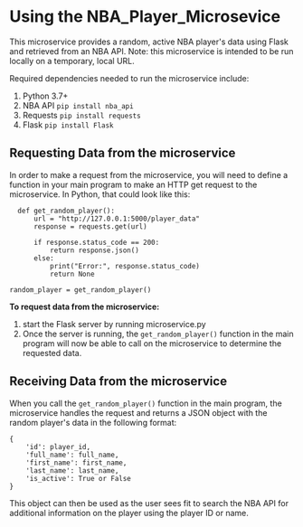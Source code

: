 # Using the NBA_Player_Microsevice

This microservice provides a random, active NBA player's data using Flask and retrieved from an NBA API. 
Note: this microservice is intended to be run locally on a temporary, local URL. 

Required dependencies needed to run the microservice include: 
1. Python 3.7+
2. NBA API `pip install nba_api`
3. Requests `pip install requests`
4. Flask `pip install Flask`


## Requesting Data from the microservice
In order to make a request from the microservice, you will need to define a function in your main program to make an HTTP get request to the microservice. In Python, that could look like this: 
```
  def get_random_player():
      url = "http://127.0.0.1:5000/player_data"
      response = requests.get(url)
  
      if response.status_code == 200:
          return response.json()
      else:
          print("Error:", response.status_code)
          return None

random_player = get_random_player()
```

**To request data from the microservice:**
1. start the Flask server by running microservice.py
2. Once the server is running, the `get_random_player()` function in the main program will now be able to call on the microservice to determine the requested data.


## Receiving Data from the microservice

When you call the `get_random_player()` function in the main program, the microservice handles the request and returns a JSON object with the random player's data in the following format:

```
{
    'id': player_id,
    'full_name': full_name,
    'first_name': first_name,
    'last_name': last_name,
    'is_active': True or False
}
```
This object can then be used as the user sees fit to search the NBA API for additional information on the player using the player ID or name. 
